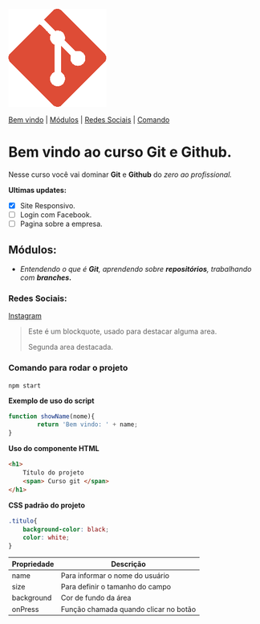 ![Logo do Git](logogit.png)

[Bem vindo](#bem-vindo-ao-curso-git-e-github) |
[Módulos](#módulos) |
[Redes Sociais](#redes-sociais) |
[Comando](#comando-para-rodar-o-projeto)

# Bem vindo ao curso Git e Github.
Nesse curso você vai dominar **Git** e **Github** do _zero ao profissional._ 

**Ultimas updates:**
- [X] Site Responsivo.
- [ ] Login com Facebook.
- [ ] Pagina sobre a empresa.

## Módulos:
* _Entendendo o que é **Git**, aprendendo sobre **repositórios**, trabalhando com **branches.**_

### Redes Sociais:
[Instagram](https://instagram.com/cavalcantegabriel_)

>Este é um blockquote, usado para destacar alguma area.
>
>Segunda area destacada.


### Comando para rodar o projeto

```
npm start
```

**Exemplo de uso do script**
```js
function showName(nome){
        return 'Bem vindo: ' + name;
}
```

**Uso do componente HTML**
```html
<h1>
    Título do projeto
    <span> Curso git </span>
</h1>
```

**CSS padrão do projeto**
```css
.titulo{
    background-color: black;
    color: white;
}
```

Propriedade | Descrição
----------- | ---------
name | Para informar o nome do usuário 
size | Para definir o tamanho do campo
background | Cor de fundo da área
onPress | Função chamada quando clicar no botão